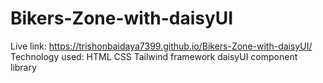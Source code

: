 # Bikers-Zone-with-daisyUI
Live link: https://trishonbaidaya7399.github.io/Bikers-Zone-with-daisyUI/
Technology used:
HTML
CSS
Tailwind framework
daisyUI component library 
